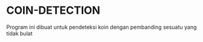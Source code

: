 # COIN-DETECTION

Program ini dibuat untuk pendeteksi koin dengan pembanding sesuatu yang tidak bulat
